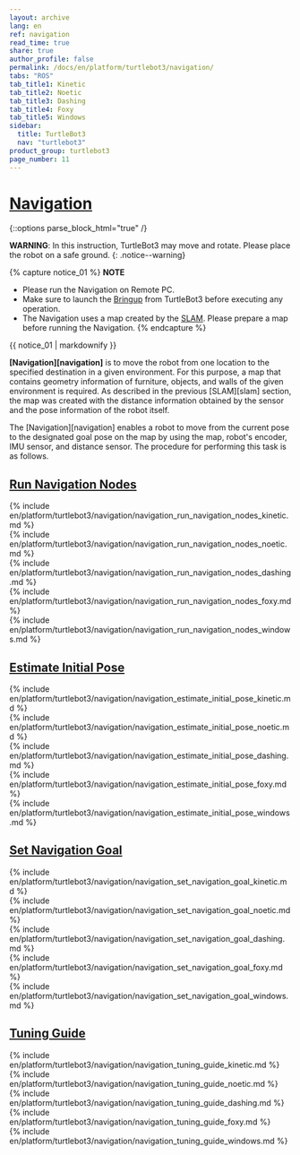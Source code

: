 ```yaml
---
layout: archive
lang: en
ref: navigation
read_time: true
share: true
author_profile: false
permalink: /docs/en/platform/turtlebot3/navigation/
tabs: "ROS"
tab_title1: Kinetic
tab_title2: Noetic
tab_title3: Dashing
tab_title4: Foxy
tab_title5: Windows
sidebar:
  title: TurtleBot3
  nav: "turtlebot3"
product_group: turtlebot3
page_number: 11
---
```


<div style="counter-reset: h1 4"></div>

# [Navigation](#navigation)

{::options parse_block_html="true" /}

<!-- Common Intro -->
**WARNING**: In this instruction, TurtleBot3 may move and rotate. Please place the robot on a safe ground.
{: .notice--warning}

{% capture notice_01 %}
**NOTE**
- Please run the Navigation on Remote PC.
- Make sure to launch the [Bringup](/docs/en/platform/turtlebot3/bringup/) from TurtleBot3 before executing any operation.
- The Navigation uses a map created by the [SLAM](/docs/en/platform/turtlebot3/slam/). Please prepare a map before running the Navigation.
{% endcapture %}
<div class="notice--info">{{ notice_01 | markdownify }}</div>

**[Navigation][navigation]** is to move the robot from one location to the specified destination in a given environment. For this purpose, a map that contains geometry information of furniture, objects, and walls of the given environment is required. As described in the previous [SLAM][slam] section, the map was created with the distance information obtained by the sensor and the pose information of the robot itself.

The [Navigation][navigation] enables a robot to move from the current pose to the designated goal pose on the map by using the map, robot's encoder, IMU sensor, and distance sensor. The procedure for performing this task is as follows.

## [Run Navigation Nodes](#run-navigation-nodes)

<section data-id="{{ page.tab_title1 }}" class="tab_contents">
{% include en/platform/turtlebot3/navigation/navigation_run_navigation_nodes_kinetic.md %}
</section>

 <section data-id="{{ page.tab_title2 }}" class="tab_contents">
{% include en/platform/turtlebot3/navigation/navigation_run_navigation_nodes_noetic.md %}
</section>

<section data-id="{{ page.tab_title3 }}" class="tab_contents">
{% include en/platform/turtlebot3/navigation/navigation_run_navigation_nodes_dashing.md %}
</section>

<section data-id="{{ page.tab_title4 }}" class="tab_contents">
{% include en/platform/turtlebot3/navigation/navigation_run_navigation_nodes_foxy.md %}
</section>

<section data-id="{{ page.tab_title5 }}" class="tab_contents">
{% include en/platform/turtlebot3/navigation/navigation_run_navigation_nodes_windows.md %}
</section> 


## [Estimate Initial Pose](#estimate-initial-pose)


<section data-id="{{ page.tab_title1 }}" class="tab_contents">
{% include en/platform/turtlebot3/navigation/navigation_estimate_initial_pose_kinetic.md %}
</section>

<section data-id="{{ page.tab_title2 }}" class="tab_contents">
{% include en/platform/turtlebot3/navigation/navigation_estimate_initial_pose_noetic.md %}
</section>

<section data-id="{{ page.tab_title3 }}" class="tab_contents">
{% include en/platform/turtlebot3/navigation/navigation_estimate_initial_pose_dashing.md %}
</section>

<section data-id="{{ page.tab_title4 }}" class="tab_contents">
{% include en/platform/turtlebot3/navigation/navigation_estimate_initial_pose_foxy.md %}
</section>

<section data-id="{{ page.tab_title5 }}" class="tab_contents">
{% include en/platform/turtlebot3/navigation/navigation_estimate_initial_pose_windows.md %}
</section> 


## [Set Navigation Goal](#set-navigation-goal)


<section data-id="{{ page.tab_title1 }}" class="tab_contents">
{% include en/platform/turtlebot3/navigation/navigation_set_navigation_goal_kinetic.md %}
</section>

<section data-id="{{ page.tab_title2 }}" class="tab_contents">
{% include en/platform/turtlebot3/navigation/navigation_set_navigation_goal_noetic.md %}
</section>

<section data-id="{{ page.tab_title3 }}" class="tab_contents">
{% include en/platform/turtlebot3/navigation/navigation_set_navigation_goal_dashing.md %}
</section>

<section data-id="{{ page.tab_title4 }}" class="tab_contents">
{% include en/platform/turtlebot3/navigation/navigation_set_navigation_goal_foxy.md %}
</section>

<section data-id="{{ page.tab_title5 }}" class="tab_contents">
{% include en/platform/turtlebot3/navigation/navigation_set_navigation_goal_windows.md %}
</section> 

## [Tuning Guide](#tuning-guide)


<section data-id="{{ page.tab_title1 }}" class="tab_contents">
{% include en/platform/turtlebot3/navigation/navigation_tuning_guide_kinetic.md %}
</section>

<section data-id="{{ page.tab_title2 }}" class="tab_contents">
{% include en/platform/turtlebot3/navigation/navigation_tuning_guide_noetic.md %}
</section>

<section data-id="{{ page.tab_title3 }}" class="tab_contents">
{% include en/platform/turtlebot3/navigation/navigation_tuning_guide_dashing.md %}
</section>

<section data-id="{{ page.tab_title4 }}" class="tab_contents">
{% include en/platform/turtlebot3/navigation/navigation_tuning_guide_foxy.md %}
</section>

<section data-id="{{ page.tab_title5 }}" class="tab_contents">
{% include en/platform/turtlebot3/navigation/navigation_tuning_guide_windows.md %}
</section> 
